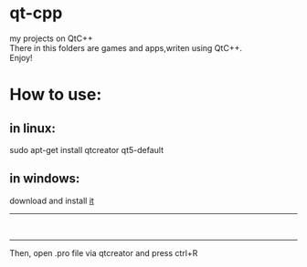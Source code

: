 # qt-cpp
my projects on QtC++<br/>
There in this folders are games and apps,writen using QtC++.<br/>
Enjoy!<br/>
# How to use:
## in linux:
 sudo apt-get install qtcreator qt5-default<br/>
## in windows:
 download and install <a href="http://download.qt.io/official_releases/qt/5.12/5.12.4/qt-opensource-windows-x86-5.12.4.exe">it</a><br/>
<hr/><br/><hr/>
Then, open .pro file via qtcreator and press ctrl+R<br/>
